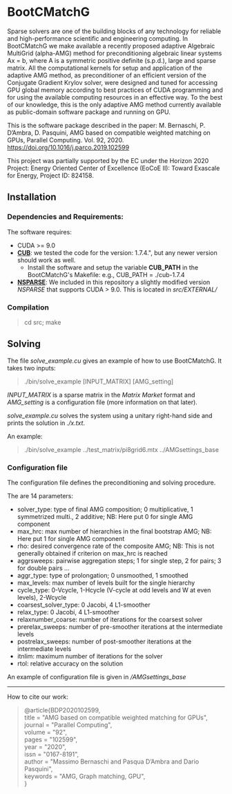 # BootCMatchG
Sparse solvers are one of the building blocks of any technology for reliable and high-performance scientific and engineering computing. In BootCMatchG we make available a recently proposed adaptive Algebraic MultiGrid (alpha-AMG) method for preconditioning algebraic linear systems Ax = b, where A is a symmetric positive definite (s.p.d.), large and sparse matrix. All the computational kernels for setup and application of the adaptive AMG method, as preconditioner of an efficient version of the Conjugate Gradient Krylov solver, were designed and tuned for accessing GPU global memory according to best practices of CUDA programming and for using the available computing resources in an effective way. To the best of our knowledge, this is the only adaptive AMG method currently available as public-domain software package and running on GPU.

This is the software package described in the paper:
M. Bernaschi, P. D’Ambra, D. Pasquini, AMG based on compatible weighted matching on GPUs, Parallel Computing. Vol. 92, 2020. https://doi.org/10.1016/j.parco.2019.102599

This project was partially supported by the EC under the Horizon 2020 Project: Energy Oriented Center of Excellence (EoCoE II): Toward Exascale
for Energy, Project ID: 824158.


## Installation
### Dependencies and Requirements:

The software requires:
* CUDA >= 9.0
* **[CUB](https://nvlabs.github.io/cub/)**: we tested the code for the version: 1.7.4.", but any newer version should work as well.
  * Install the software and setup the variable **CUB_PATH** in the BootCMatchG's Makefile: e.g., CUB_PATH = ./cub-1.7.4
* **[NSPARSE](https://github.com/EBD-CREST/nsparse)**: We included in this repository a slightly modified version *NSPARSE* that supports CUDA > 9.0. This is located in *src/EXTERNAL/*

### Compilation

> cd src; make

## Solving 

The file *solve_example.cu* gives an example of how to use BootCMatchG. It takes two inputs:

> ./bin/solve_example [INPUT_MATRIX] [AMG_setting] 

*INPUT_MATRIX* is a sparse matrix in the *Matrix Market* format and *AMG_setting* is a configuration file (more information on that later).

*solve_example.cu* solves the system using a unitary right-hand side and prints the solution in *./x.txt*.

An example:

> ./bin/solve_example ../test_matrix/pi8grid6.mtx ../AMGsettings_base

### Configuration file

The configuration file defines the preconditioning and solving procedure.

The are 14 parameters:

* solver_type: type of final AMG composition; 0 multiplicative, 1 symmetrized multi., 2 additive; NB: Here put 0 for single AMG component
* max_hrc: max number of hierarchies in the final bootstrap AMG; NB: Here put 1 for single AMG component
* rho: desired convergence rate of the composite AMG; NB: This is not generally obtained if criterion on max_hrc is reached
* aggrsweeps: pairwise aggregation steps; 1 for single step, 2 for pairs; 3 for double pairs ...
* aggr_type: type of prolongation; 0 unsmoothed, 1 smoothed
* max_levels: max number of levels built for the single hierarchy
* cycle_type: 0-Vcycle, 1-Hcycle (V-cycle at odd levels and W at even levels), 2-Wcycle
* coarsest_solver_type: 0 Jacobi, 4 L1-smoother
* relax_type: 0 Jacobi, 4 L1-smoother
* relaxnumber_coarse: number of iterations for the coarsest solver
* prerelax_sweeps: number of pre-smoother iterations at the intermediate levels
* postrelax_sweeps: number of post-smoother iterations at the intermediate levels
* itnlim: maximum number of iterations for the solver
* rtol: relative accuracy on the solution

An example of configuration file is given in */AMGsettings_base*

---
How to cite our work:
> @article{BDP2020102599, <br>
title = "AMG based on compatible weighted matching for GPUs",<br>
journal = "Parallel Computing",<br>
volume = "92",<br>
pages = "102599",<br>
year = "2020",<br>
issn = "0167-8191",<br>
author = "Massimo Bernaschi and Pasqua D’Ambra and Dario Pasquini",<br>
keywords = "AMG, Graph matching, GPU",<br>
}
